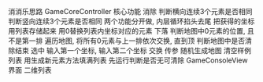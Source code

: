 消消乐思路
	GameCoreController
		核心功能
			消除
				判断横向连续3个元素是否相同
				判断竖向连续3个元素是否相同
				两个功能分开做, 内层循环掐头去尾
					把获得的坐标用列表存储起来
					用0替换列表内坐标对应的元素
			下落
				判断地图中0元素的位置, 且不是第一排
				遍历地图, 将所有0元素与上一排依次交换, 直到顶
		判断地图中是否清除结束
		选中
			输入第一个坐标, 输入第二个坐标
		交换
			传参
		随机生成地图
			清空样例列表
			用生成新元素方法填满列表
			先运行判断是否无可清除
	GameConsoleView
		界面
			二维列表